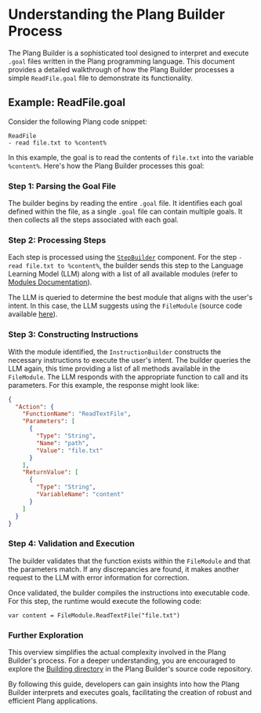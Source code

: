 ﻿# Understanding the Plang Builder Process

The Plang Builder is a sophisticated tool designed to interpret and execute `.goal` files written in the Plang programming language. This document provides a detailed walkthrough of how the Plang Builder processes a simple `ReadFile.goal` file to demonstrate its functionality.

## Example: ReadFile.goal

Consider the following Plang code snippet:

```plang
ReadFile
- read file.txt to %content%
```

In this example, the goal is to read the contents of `file.txt` into the variable `%content%`. Here's how the Plang Builder processes this goal:

### Step 1: Parsing the Goal File

The builder begins by reading the entire `.goal` file. It identifies each goal defined within the file, as a single `.goal` file can contain multiple goals. It then collects all the steps associated with each goal.

### Step 2: Processing Steps

Each step is processed using the [`StepBuilder`](https://github.com/PLangHQ/plang/blob/main/PLang/Building/StepBuilder.cs) component. For the step `- read file.txt to %content%`, the builder sends this step to the Language Learning Model (LLM) along with a list of all available modules (refer to [Modules Documentation](./modules/README.md)).

The LLM is queried to determine the best module that aligns with the user's intent. In this case, the LLM suggests using the `FileModule` (source code available [here](https://github.com/PLangHQ/plang/blob/main/PLang/Modules/FileModule/Program.cs)).

### Step 3: Constructing Instructions

With the module identified, the `InstructionBuilder` constructs the necessary instructions to execute the user's intent. The builder queries the LLM again, this time providing a list of all methods available in the `FileModule`. The LLM responds with the appropriate function to call and its parameters. For this example, the response might look like:

```json
{
  "Action": {
    "FunctionName": "ReadTextFile",
    "Parameters": [
      {
        "Type": "String",
        "Name": "path",
        "Value": "file.txt"
      }
    ],
    "ReturnValue": [
      {
        "Type": "String",
        "VariableName": "content"
      }
    ]
  }
}
```

### Step 4: Validation and Execution

The builder validates that the function exists within the `FileModule` and that the parameters match. If any discrepancies are found, it makes another request to the LLM with error information for correction.

Once validated, the builder compiles the instructions into executable code. For this step, the runtime would execute the following code:

```plang
var content = FileModule.ReadTextFile("file.txt")
```

### Further Exploration

This overview simplifies the actual complexity involved in the Plang Builder's process. For a deeper understanding, you are encouraged to explore the [Building directory](https://github.com/PLangHQ/plang/tree/main/PLang/Building) in the Plang Builder's source code repository.

By following this guide, developers can gain insights into how the Plang Builder interprets and executes goals, facilitating the creation of robust and efficient Plang applications.
